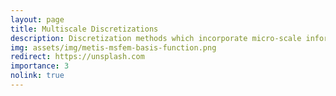 ```yaml
---
layout: page
title: Multiscale Discretizations
description: Discretization methods which incorporate micro-scale information into a macro-scale discretization.
img: assets/img/metis-msfem-basis-function.png
redirect: https://unsplash.com
importance: 3
nolink: true
---
```

